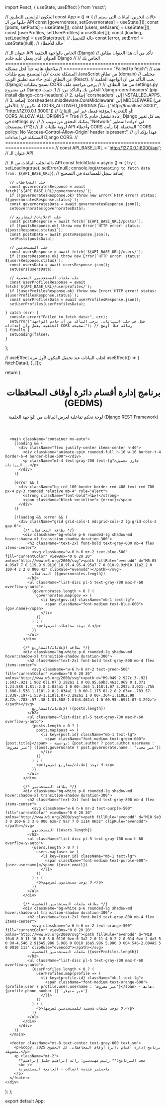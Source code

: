 import React, { useState, useEffect } from 'react';

// المكون الرئيسي للتطبيق
const App = () => {
  // حالات لتخزين البيانات التي سيتم جلبها من الـ API
  const [governorates, setGovernorates] = useState([]);
  const [posts, setPosts] = useState([]);
  const [users, setUsers] = useState([]);
  const [userProfiles, setUserProfiles] = useState([]);
  const [loading, setLoading] = useState(true); // حالة للتحميل
  const [error, setError] = useState(null); // حالة للأخطاء

  // عنوان الـ API الخاص بالواجهة الخلفية (Django)
  // تأكد من أن هذا العنوان يطابق العنوان الذي يعمل عليه خادم Django الخاص بك
  //
  // =======================================================================
  // ملاحظة هامة جداً لحل مشكلة "Failed to fetch":
  // هذه المشكلة تحدث لأن المتصفح يمنع طلبات JavaScript من نطاق (domain)
  // مختلف عن النطاق الذي جاء منه تطبيق الويب (React).
  // يجب التأكد من أن الواجهة الخلفية (Django) تسمح بطلبات CORS من هذا النطاق.
  //
  // يرجى مراجعة ملف settings.py في مشروع Django الخاص بك والتأكد من:
  // 1. تثبيت 'django-cors-headers' (pip install django-cors-headers)
  // 2. إضافة 'corsheaders' إلى INSTALLED_APPS.
  // 3. إضافة 'corsheaders.middleware.CorsMiddleware' إلى MIDDLEWARE (في الأعلى).
  // 4. تكوين CORS_ALLOWED_ORIGINS (مثلاً: ["http://localhost:3000", "http://127.0.0.1:3000"])
  //    أو (للتجربة المؤقتة فقط، غير آمن للإنتاج): CORS_ALLOW_ALL_ORIGINS = True
  // 5. إعادة تشغيل خادم Django بعد كل تغيير في settings.py.
  //
  // يمكنك التحقق من تبويب "Network" في أدوات المطور بمتصفحك (F12)
  // لرؤية طلبات الـ API وأخطاء CORS المحتملة. إذا رأيت "CORS policy: No 'Access-Control-Allow-Origin' header is present",
  // فهذا يؤكد أن المشكلة في إعدادات Django CORS.
  // =======================================================================
  //
  const API_BASE_URL = 'http://127.0.0.1:8000/api'; // عنوان الـ API

  // دالة لجلب البيانات من الـ API
  const fetchData = async () => {
    try {
      setLoading(true);
      setError(null);
      console.log(`Attempting to fetch data from: ${API_BASE_URL}`); // إضافة سجل للمساعدة في التصحيح

      // جلب المحافظات
      const governoratesResponse = await fetch(`${API_BASE_URL}/governorates/`);
      if (!governoratesResponse.ok) throw new Error(`HTTP error! status: ${governoratesResponse.status}`);
      const governoratesData = await governoratesResponse.json();
      setGovernorates(governoratesData);

      // جلب الإعلانات/المشاريع
      const postsResponse = await fetch(`${API_BASE_URL}/posts/`);
      if (!postsResponse.ok) throw new Error(`HTTP error! status: ${postsResponse.status}`);
      const postsData = await postsResponse.json();
      setPosts(postsData);

      // جلب المستخدمين
      const usersResponse = await fetch(`${API_BASE_URL}/users/`);
      if (!usersResponse.ok) throw new Error(`HTTP error! status: ${usersResponse.status}`);
      const usersData = await usersResponse.json();
      setUsers(usersData);

      // جلب ملفات المستخدمين الشخصية
      const userProfilesResponse = await fetch(`${API_BASE_URL}/userprofiles/`);
      if (!userProfilesResponse.ok) throw new Error(`HTTP error! status: ${userProfilesResponse.status}`);
      const userProfilesData = await userProfilesResponse.json();
      setUserProfiles(userProfilesData);

    } catch (err) {
      console.error("Failed to fetch data:", err);
      setError("فشل في جلب البيانات. يرجى التأكد من أن خادم الواجهة الخلفية يعمل وأن إعدادات CORS صحيحة."); // رسالة خطأ أوضح
    } finally {
      setLoading(false);
    }
  };

  // useEffect لجلب البيانات عند تحميل المكون لأول مرة
  useEffect(() => {
    fetchData();
  }, []);

  return (
    <div className="min-h-screen bg-gray-100 p-4 font-sans antialiased">
      <header className="bg-gradient-to-r from-blue-600 to-purple-700 text-white p-6 rounded-lg shadow-lg mb-8">
        <h1 className="text-4xl font-extrabold text-center tracking-tight">
          برنامج إدارة أقسام دائرة أوقاف المحافظات (GEDMS)
        </h1>
        <p className="text-center text-blue-100 mt-2 text-lg">
          لوحة تحكم تفاعلية لعرض البيانات من الواجهة الخلفية (Django REST Framework)
        </p>
      </header>

      <main className="container mx-auto">
        {loading && (
          <div className="flex justify-center items-center h-40">
            <div className="animate-spin rounded-full h-16 w-16 border-t-4 border-b-4 border-blue-500"></div>
            <p className="ml-4 text-gray-700 text-lg">جاري تحميل البيانات...</p>
          </div>
        )}

        {error && (
          <div className="bg-red-100 border border-red-400 text-red-700 px-4 py-3 rounded relative mb-4" role="alert">
            <strong className="font-bold">خطأ!</strong>
            <span className="block sm:inline"> {error}</span>
          </div>
        )}

        {!loading && !error && (
          <div className="grid grid-cols-1 md:grid-cols-2 lg:grid-cols-2 gap-6">
            {/* بطاقة المحافظات */}
            <div className="bg-white p-6 rounded-lg shadow-md hover:shadow-xl transition-shadow duration-300">
              <h2 className="text-2xl font-bold text-gray-800 mb-4 flex items-center">
                <svg className="w-6 h-6 mr-2 text-blue-500" fill="currentColor" viewBox="0 0 20 20" xmlns="http://www.w3.org/2000/svg"><path fillRule="evenodd" d="M5.05 4.05a7 7 0 119.9 9.9L10 18.9l-4.95-4.95a7 7 0 010-9.9zM10 11a2 2 0 100-4 2 2 0 000 4z" clipRule="evenodd"></path></svg>
                المحافظات ({governorates.length})
              </h2>
              <ul className="list-disc pl-5 text-gray-700 max-h-60 overflow-y-auto">
                {governorates.length > 0 ? (
                  governorates.map(gov => (
                    <li key={gov.id} className="mb-1 text-lg">
                      <span className="font-medium text-blue-600">{gov.name}</span>
                    </li>
                  ))
                ) : (
                  <p>لا توجد محافظات لعرضها.</p>
                )}
              </ul>
            </div>

            {/* بطاقة الإعلانات/المشاريع */}
            <div className="bg-white p-6 rounded-lg shadow-md hover:shadow-xl transition-shadow duration-300">
              <h2 className="text-2xl font-bold text-gray-800 mb-4 flex items-center">
                <svg className="w-6 h-6 mr-2 text-green-500" fill="currentColor" viewBox="0 0 20 20" xmlns="http://www.w3.org/2000/svg"><path d="M9.049 2.927c.3-.921 1.603-.921 1.902 0l1.07 3.292a1 1 0 00.95.69h3.462c.969 0 1.371 1.24.588 1.81l-2.8 2.034a1 1 0 00-.364 1.118l1.07 3.292c.3.921-.755 1.688-1.538 1.118l-2.8-2.034a1 1 0 00-1.175 0l-2.8 2.034c-.783.57-1.838-.197-1.538-1.118l1.07-3.292a1 1 0 00-.364-1.118L2.98 8.72c-.783-.57-.38-1.81.588-1.81h3.462a1 1 0 00.95-.69l1.07-3.292z"></path></svg>
                الإعلانات/المشاريع ({posts.length})
              </h2>
              <ul className="list-disc pl-5 text-gray-700 max-h-60 overflow-y-auto">
                {posts.length > 0 ? (
                  posts.map(post => (
                    <li key={post.id} className="mb-1 text-lg">
                      <span className="font-medium text-green-600">{post.title}</span> - بواسطة: {post.author ? post.author.username : 'غير معروف'} ({post.governorate ? post.governorate.name : 'غير محدد'})
                    </li>
                  ))
                ) : (
                  <p>لا توجد إعلانات/مشاريع لعرضها.</p>
                )}
              </ul>
            </div>

            {/* بطاقة المستخدمين */}
            <div className="bg-white p-6 rounded-lg shadow-md hover:shadow-xl transition-shadow duration-300">
              <h2 className="text-2xl font-bold text-gray-800 mb-4 flex items-center">
                <svg className="w-6 h-6 mr-2 text-purple-500" fill="currentColor" viewBox="0 0 20 20" xmlns="http://www.w3.org/2000/svg"><path fillRule="evenodd" d="M10 9a3 3 0 100-6 3 3 0 000 6zm-7 9a7 7 0 1114 0H3z" clipRule="evenodd"></path></svg>
                المستخدمون ({users.length})
              </h2>
              <ul className="list-disc pl-5 text-gray-700 max-h-60 overflow-y-auto">
                {users.length > 0 ? (
                  users.map(user => (
                    <li key={user.id} className="mb-1 text-lg">
                      <span className="font-medium text-purple-600">{user.username}</span> ({user.email})
                    </li>
                  ))
                ) : (
                  <p>لا يوجد مستخدمون لعرضهم.</p>
                )}
              </ul>
            </div>

            {/* بطاقة ملفات المستخدمين الشخصية */}
            <div className="bg-white p-6 rounded-lg shadow-md hover:shadow-xl transition-shadow duration-300">
              <h2 className="text-2xl font-bold text-gray-800 mb-4 flex items-center">
                <svg className="w-6 h-6 mr-2 text-orange-500" fill="currentColor" viewBox="0 0 20 20" xmlns="http://www.w3.org/2000/svg"><path fillRule="evenodd" d="M18 10a8 8 0 11-16 0 8 8 0 0116 0zm-6-3a2 2 0 11-4 0 2 2 0 014 0zm-2 4a5 5 0 00-4.546 2.916A5.986 5.986 0 0010 16a5.986 5.986 0 004.546-2.084A5 5 0 0010 11z" clipRule="evenodd"></path></svg>
                ملفات المستخدمين الشخصية ({userProfiles.length})
              </h2>
              <ul className="list-disc pl-5 text-gray-700 max-h-60 overflow-y-auto">
                {userProfiles.length > 0 ? (
                  userProfiles.map(profile => (
                    <li key={profile.id} className="mb-1 text-lg">
                      <span className="font-medium text-orange-600">{profile.user ? profile.user.username : 'غير معروف'}</span> - هاتف: {profile.phone_number || 'غير متوفر'}
                    </li>
                  ))
                ) : (
                  <p>لا توجد ملفات شخصية للمستخدمين لعرضها.</p>
                )}
              </ul>
            </div>
          </div>
        )}
      </main>

      <footer className="mt-8 text-center text-gray-600 text-sm">
        <p>&copy; 2025 برنامج إدارة أقسام دائرة أوقاف المحافظات. كل الحقوق محفوظة.</p>
        <p className="mt-2">
          **معد البرنامج:** رئيس مهندسين: رائد إبراهيم خليل إبراهيم
          <br />
          ماجستير هندسة اتصالات - الجامعة المستنصرية
        </p>
      </footer>
    </div>
  );
};

export default App;
